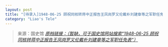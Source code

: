 ```yaml
---
layout: post
title: "[待录入]1948-06-25 顾祝同核转蒋中正报告王凤岗罗又伦戴朴刘建章等之军职任免表"
category: "Liao's Tele"
---
```



> 来源：国史馆 [*原档链接：（暂缺，可于国史馆网站搜索“1948-06-25 顾祝同核转蒋中正报告王凤岗罗又伦戴朴刘建章等之军职任免表“）*]()
